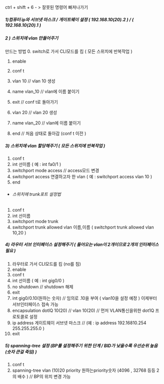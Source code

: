 ctrl + shift + 6   - >   잘못된 명령어 빠져나가기

##### 1)컴퓨터 ip와 서브넷 마스크 / 게이트웨이 설정 ( 192.168.10(20).2 )  /  ( 192.168.10(20).1 )



##### 2 ) 스위치에 vlan 만들어주기

만드는 방법
0. switch로 가서 CLI모드를 킴  (  모든 스위치에 반복작업 )

1. enable

2. conf t

3. vlan 10   // vlan 10 생성

4. name vlan_10    // vlan에 이름 붙이기

5. exit  // conf t로 돌아가기

6. vlan 20   //  vlan 20 생성

7. name vlan_20    // vlan에 이름 붙이기

8. end   // 처음 상태로 돌아감 (conf t 이전 )

   

##### 3) 스위치에 vlan 할당해주기  ( 모든 스위치에 반복작업 )


1. conf t
2. int 선이름  ( 예 : int fa0/1 )
3. switchport mode access    // access모드 변경 
4. switchport access 연결하고자 한 vlan  ( 예 : switchport access vlan 10  )
5. end



- ###### 스위치에 trunk포트 설정법
1. conf t 
2. int 선이름
3. switchport mode trunk
4. switchport trunk allowed vlan 이름,이름 ( switchport trunk allowed vlan 10,20 )



##### 4) 라우터 서브 인터페이스 설정해주기 ( 들어오는 vlan이 2개이므로 2개의 인터페이스 필요 )

1. 라우터로 가서 CLI모드를 킴  (no를 침)
2. enable
3. conf t
4. int 선이름  ( 예 : int gig0/0 )
5. no shutdown         //    shutdown 해제
6.  exit
7. int gig0/0.10(원하는 숫자)   //  임의로 .10을 부여 ( vlan10을 설정 예정 )  이제부터 서브인터페이스 접속 가능
8. encapsulation dotlQ 10(20)    //   vlan 10(20)   //  먼저 VLAN통신을위한 dot1Q 프로토콜로 설정
9.  ip address 게이트웨이  서브넷 마스크   //  (예 : ip address 192.16810.254  255.255.255.0  ) 
10. exit    



##### 5) spanning-tree 설정 (BP를 설정해주기 위한 단계 / BID가 낮을수록 우선순위 높음(숫자 큰걸 죽임) )

1. conf t
2.  spanning-tree vlan (10)20 priority  원하는priority숫자  (4096 ,   32768 등등 2의 배수 )   // BP의 위치 변경 가능


